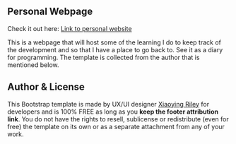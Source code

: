 ## Personal Webpage
Check it out here: [Link to personal website](https://roverwillemars.github.io)

This is a webpage that will host some of the learning I do to keep track of the development and so that I have a place to go back to. See it as a diary for programming. The template is collected from the author that is mentioned below. 

## Author & License

This Bootstrap template is made by UX/UI designer [Xiaoying Riley](https://twitter.com/3rdwave_themes) for developers and is 100% FREE as long as you **keep the footer attribution link**. You do not have the rights to resell, sublicense or redistribute (even for free) the template on its own or as a separate attachment from any of your work.